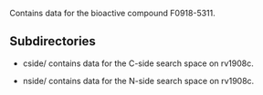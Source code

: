 Contains data for the bioactive compound F0918-5311.

## Subdirectories

- cside/ contains data for the C-side search space on rv1908c.

- nside/ contains data for the N-side search space on rv1908c.

